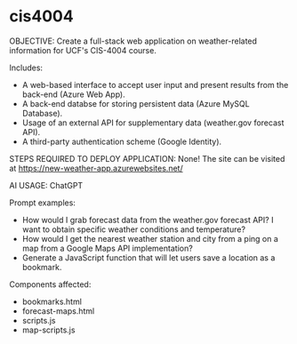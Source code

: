 # cis4004

OBJECTIVE:
Create a full-stack web application on weather-related information for UCF's CIS-4004 course.

Includes:
  - A web-based interface to accept user input and present results from the back-end (Azure Web App).
  - A back-end databse for storing persistent data (Azure MySQL Database).
  - Usage of an external API for supplementary data (weather.gov forecast API).
  - A third-party authentication scheme (Google Identity).
  
STEPS REQUIRED TO DEPLOY APPLICATION:
None! The site can be visited at https://new-weather-app.azurewebsites.net/

AI USAGE: 
ChatGPT

Prompt examples:
  - How would I grab forecast data from the weather.gov forecast API? I want to obtain specific weather conditions and temperature?
  - How would I get the nearest weather station and city from a ping on a map from a Google Maps API implementation?
  - Generate a JavaScript function that will let users save a location as a bookmark.

  Components affected:
  - bookmarks.html
  - forecast-maps.html
  - scripts.js
  - map-scripts.js 
       
         

